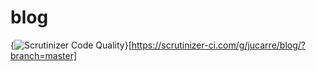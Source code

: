 # blog
{<img src="https://scrutinizer-ci.com/g/jucarre/blog/badges/quality-score.png?b=master" alt="Scrutinizer Code Quality" />}[https://scrutinizer-ci.com/g/jucarre/blog/?branch=master]